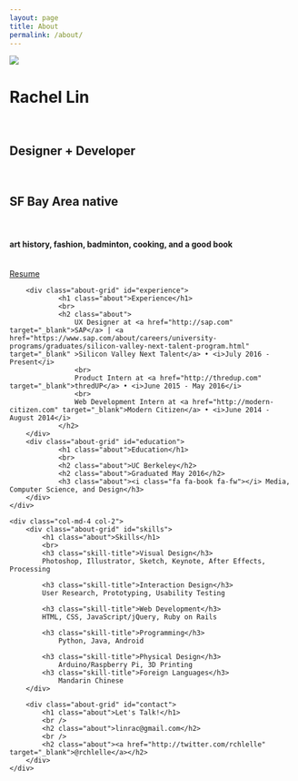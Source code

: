 ```yaml
---
layout: page
title: About
permalink: /about/
---
```

<div class="clearfix row">
	<div class="col-md-12 profile-image">
		<img src="{{ site.baseurl }}/img/about/rachel.jpg" class="img-responsive">
	</div>
</div>

<div class="clearfix row">
	<div class="col-md-8 col-1">
		<div class="about-grid" id="name-card">
			<h1 class="about">Rachel Lin</h1>
			<br>
			<h2 class="about">Designer + Developer</h2>
			<br>
			<h2 class="about">SF Bay Area native</h2>
			<br>
			<h4 class="about"><i class="fa fa-heart fa-fw"></i>  art history, fashion, badminton, cooking, and a good book</h4>
			<br>
			<div class="view-resume">
			<a href="https://dl.dropboxusercontent.com/u/43037053/RachelLinResume.pdf" target="_blank">
				Resume
			</a>
			</div>
		</div>

		<div class="about-grid" id="experience">
				<h1 class="about">Experience</h1>
				<br>
				<h2 class="about">
					UX Designer at <a href="http://sap.com" target="_blank">SAP</a> | <a href="https://www.sap.com/about/careers/university-programs/graduates/silicon-valley-next-talent-program.html" target="_blank"	>Silicon Valley Next Talent</a> • <i>July 2016 - Present</i>
					<br>
					Product Intern at <a href="http://thredup.com" target="_blank">thredUP</a> • <i>June 2015 - May 2016</i>
					<br>
					Web Development Intern at <a href="http://modern-citizen.com" target="_blank">Modern Citizen</a> • <i>June 2014 - August 2014</i>
				</h2>
		</div>
		<div class="about-grid" id="education">
				<h1 class="about">Education</h1>
				<br>
				<h2 class="about">UC Berkeley</h2>
				<h2 class="about">Graduated May 2016</h2>
				<h3 class="about"><i class="fa fa-book fa-fw"></i> Media, Computer Science, and Design</h3>
		</div>	
	</div>

	<div class="col-md-4 col-2">
		<div class="about-grid" id="skills">
			<h1 class="about">Skills</h1>
			<br>
			<h3 class="skill-title">Visual Design</h3>
			Photoshop, Illustrator, Sketch, Keynote, After Effects, Processing
				
			<h3 class="skill-title">Interaction Design</h3>
			User Research, Prototyping, Usability Testing

			<h3 class="skill-title">Web Development</h3>
			HTML, CSS, JavaScript/jQuery, Ruby on Rails

			<h3 class="skill-title">Programming</h3>
				Python, Java, Android

			<h3 class="skill-title">Physical Design</h3>
				Arduino/Raspberry Pi, 3D Printing
			<h3 class="skill-title">Foreign Languages</h3>
				Mandarin Chinese
		</div>

		<div class="about-grid" id="contact">
			<h1 class="about">Let's Talk!</h1>
			<br />
			<h2 class="about">linrac@gmail.com</h2>
			<br />
			<h2 class="about"><a href="http://twitter.com/rchlelle" target="_blank">@rchlelle</a></h2>
		</div>	
	</div>
</div>